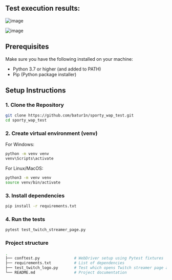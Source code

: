 ## Test execution results:

![image](https://github.com/user-attachments/assets/68a1c949-0c23-40c6-a1aa-cf01791727e3)

![image](https://github.com/user-attachments/assets/6cfc9eca-943e-4922-9221-08112aa633ef)

## Prerequisites

Make sure you have the following installed on your machine:

- Python 3.7 or higher (and added to PATH)
- Pip (Python package installer)


## Setup Instructions

### 1. Clone the Repository
```bash
git clone https://github.com/batur1n/sporty_wap_test.git
cd sporty_wap_test
```

### 2. Create virtual environment (venv)
For Windows:
```bash
python -m venv venv
venv\Scripts\activate
```
For Linux/MacOS:
```bash
python3 -m venv venv
source venv/bin/activate
```

### 3. Install dependencies
```bash
pip install -r requirements.txt
```

### 4. Run the tests
```bash
pytest test_twitch_streamer_page.py
```

### Project structure
```bash
.
├── conftest.py               # WebDriver setup using Pytest fixtures
├── requirements.txt          # List of dependencies
├── test_twitch_logo.py       # Test which opens Twitch streamer page and takes a screenshot
└── README.md                 # Project documentation
```
